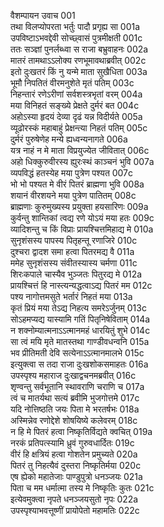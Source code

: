 वैशम्पायन उवाच	001  
तथा विलप्योपरता भर्तुः पादौ प्रगृह्य सा	001a  
उपविष्टाऽभवद्देवी सोच्छ्वासं पुत्रमीक्षती	001c  
ततः सञ्ज्ञां पुनर्लब्ध्वा स राजा बभ्रुवाहनः	002a  
मातरं तामथाऽऽलोक्य रणभूमावथाब्रवीत्	002c  
इतो दुःखतरं किं नु यन्मे माता सुखैधिता	003a  
भूमौ निपतितं वीरमनुशेते मृतं पतिम्	003c  
निहन्तारं रणेऽरीणां सर्वशस्त्रभृतां वरम्	004a  
मया विनिहतं सङ्ख्ये प्रेक्षते दुर्मरं बत	004c  
अहोऽस्या हृदयं देव्या दृढं यन्न विदीर्यते	005a  
व्यूढोरस्कं महाबाहुं प्रेक्षन्त्या निहतं पतिम्	005c  
दुर्मरं पुरुषेणेह मन्ये ह्यध्वन्यनागते	006a  
यत्र नाहं न मे माता विप्रयुज्येत जीवितात्	006c  
अहो धिक्कुरुवीरस्य ह्युरःस्थं काञ्चनं भुवि	007a  
व्यपविद्धं हतस्येह मया पुत्रेण पश्यत	007c  
भो भो पश्यत मे वीरं पितरं ब्राह्मणा भुवि	008a  
शयानं वीरशयने मया पुत्रेण पातितम्	008c  
ब्राह्मणाः कुरुमुख्यस्य प्रयुक्ता हयसारिणः	009a  
कुर्वन्तु शान्तिकां त्वद्य रणे योऽयं मया हतः	009c  
व्यादिशन्तु च किं विप्राः प्रायश्चित्तमिहाद्य मे	010a  
सुनृशंसस्य पापस्य पितृहन्तू रणाजिरे	010c  
दुश्चरा द्वादश समा हत्वा पितरमद्य वै	011a  
ममेह सुनृशंसस्य संवीतस्यास्य चर्मणा	011c  
शिरःकपाले चास्यैव भुञ्जतः पितुरद्य मे	012a  
प्रायश्चित्तं हि नास्त्यन्यद्धत्वाऽद्य पितरं मम	012c  
पश्य नागोत्तमसुते भर्तारं निहतं मया	013a  
कृतं प्रियं मया तेऽद्य निहत्य समरेऽर्जुनम्	013c  
सोऽहमप्यद्य यास्यामि गतिं पितृनिषेविताम्	014a  
न शक्नोम्यात्मनाऽऽत्मानमहं धारयितुं शुभे	014c  
सा त्वं मयि मृते मातस्तथा गाण्डीवधन्वनि	015a  
भव प्रीतिमती देवि सत्येनाऽऽत्मानमालभे	015c  
इत्युक्त्वा स तदा राजा दुःखशोकसमाहतः	016a  
उपस्पृश्य महाराज दुःखाद्वचनमब्रवीत्	016c  
शृण्वन्तु सर्वभूतानि स्थावराणि चराणि च	017a  
त्वं च मातर्यथा सत्यं ब्रवीमि भुजगोत्तमे	017c  
यदि नोत्तिष्ठति जयः पिता मे भरतर्षभः	018a  
अस्मिन्नेव रणोद्देशे शोषयिष्ये कलेवरम्	018c  
न हि मे पितरं हत्वा निष्कृतिर्विद्यते क्वचित्	019a  
नरकं प्रतिपत्स्यामि ध्रुवं गुरुवधार्दितः	019c  
वीरं हि क्षत्रियं हत्वा गोशतेन प्रमुच्यते	020a  
पितरं तु निहत्यैवं दुस्तरा निष्कृतिर्मया	020c  
एष ह्येको महातेजाः पाण्डुपुत्रो धनञ्जयः	021a  
पिता च मम धर्मात्मा तस्य मे निष्कृतिः कुतः	021c  
इत्येवमुक्त्वा नृपते धनञ्जयसुतो नृपः	022a  
उपस्पृश्याभवत्तूष्णीं प्रायोपेतो महामतिः	022c  
